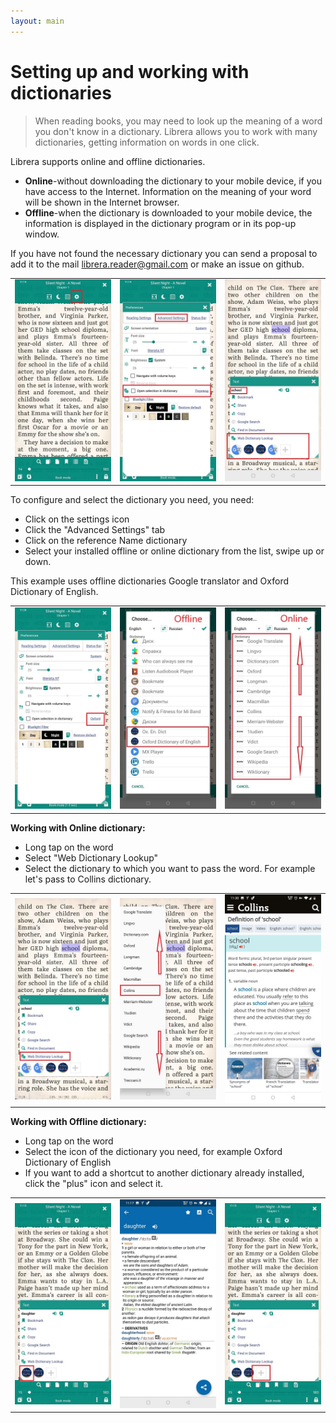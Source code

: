 ```yaml
---
layout: main
---
```


# Setting up and working with dictionaries

> When reading books, you may need to look up the meaning of a word you don't know in a dictionary. Librera allows you to work with many dictionaries, getting information on words in one click.

Librera supports online and offline dictionaries.

* **Online**-without downloading the dictionary to your mobile device, if you have access to the Internet. Information on the meaning of your word will be shown in the Internet browser.
* **Offline**-when the dictionary is downloaded to your mobile device, the information is displayed in the dictionary program or in its pop-up window.

If you have not found the necessary dictionary you can send a proposal to add it to the mail librera.reader@gmail.com or make an issue on github.

||||
|-|-|-|
|![](1.jpg)|![](2.jpg)|![](3.jpg)|


To configure and select the dictionary you need, you need:
* Click on the settings icon
* Click the "Advanced Settings" tab 
* Click on the reference Name dictionary
* Select your installed offline or online dictionary from the list, swipe up or down. 

This example uses offline dictionaries Google translator and Oxford Dictionary of English.

||||
|-|-|-|
|![](4.jpg)|![](55.jpg)|![](66.jpg)|


**Working with Online dictionary:**
* Long tap on the word
* Select "Web Dictionary Lookup"
* Select the dictionary to which you want to pass the word. For example let's pass to Collins dictionary.


||||
|-|-|-|
|![](7.jpg)|![](8.jpg)|![](9.jpg)|

**Working with Offline dictionary:**
* Long tap on the word
* Select the icon of the dictionary you need, for example Oxford Dictionary of English
* If you want to add a shortcut to another dictionary already installed, click the "plus" icon and select it.

||||
|-|-|-|
|![](10.jpg)|![](11.jpg)|![](12.jpg)|


